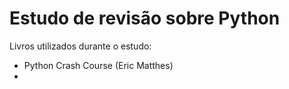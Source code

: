 # Estudo de revisão sobre Python

Livros utilizados durante o estudo:

- Python Crash Course (Eric Matthes)
- 